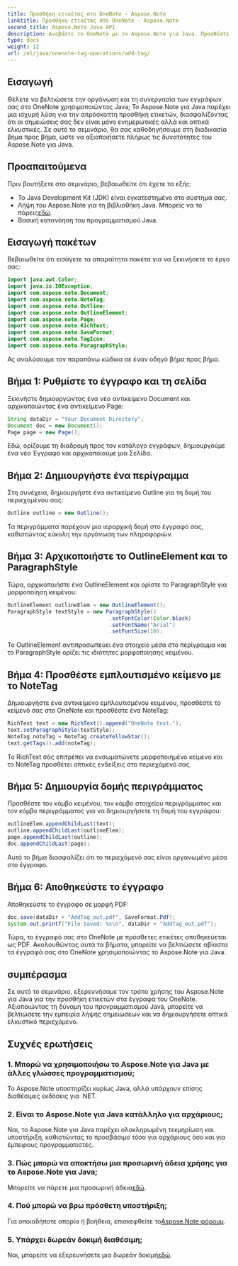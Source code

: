 ```yaml
---
title: Προσθήκη ετικέτας στο OneNote - Aspose.Note
linktitle: Προσθήκη ετικέτας στο OneNote - Aspose.Note
second_title: Aspose.Note Java API
description: Ανεβάστε το OneNote με το Aspose.Note για Java. Προσθέστε εύκολα ετικέτες χρησιμοποιώντας τον βήμα προς βήμα οδηγό μας. Βελτιώστε την οργάνωση και τη συνεργασία τώρα!
type: docs
weight: 12
url: /el/java/onenote-tag-operations/add-tag/
---
```

## Εισαγωγή
Θέλετε να βελτιώσετε την οργάνωση και τη συνεργασία των εγγράφων σας στο OneNote χρησιμοποιώντας Java; Το Aspose.Note για Java παρέχει μια ισχυρή λύση για την απρόσκοπτη προσθήκη ετικετών, διασφαλίζοντας ότι οι σημειώσεις σας δεν είναι μόνο ενημερωτικές αλλά και οπτικά ελκυστικές. Σε αυτό το σεμινάριο, θα σας καθοδηγήσουμε στη διαδικασία βήμα προς βήμα, ώστε να αξιοποιήσετε πλήρως τις δυνατότητες του Aspose.Note για Java.
## Προαπαιτούμενα
Πριν βουτήξετε στο σεμινάριο, βεβαιωθείτε ότι έχετε τα εξής:
- Το Java Development Kit (JDK) είναι εγκατεστημένο στο σύστημά σας.
-  Λήψη του Aspose.Note για τη βιβλιοθήκη Java. Μπορείς να το πάρεις[εδώ](https://releases.aspose.com/note/java/).
- Βασική κατανόηση του προγραμματισμού Java.
## Εισαγωγή πακέτων
Βεβαιωθείτε ότι εισάγετε τα απαραίτητα πακέτα για να ξεκινήσετε το έργο σας:
```java
import java.awt.Color;
import java.io.IOException;
import com.aspose.note.Document;
import com.aspose.note.NoteTag;
import com.aspose.note.Outline;
import com.aspose.note.OutlineElement;
import com.aspose.note.Page;
import com.aspose.note.RichText;
import com.aspose.note.SaveFormat;
import com.aspose.note.TagIcon;
import com.aspose.note.ParagraphStyle;
```
Ας αναλύσουμε τον παραπάνω κώδικα σε έναν οδηγό βήμα προς βήμα.
## Βήμα 1: Ρυθμίστε το έγγραφο και τη σελίδα
Ξεκινήστε δημιουργώντας ένα νέο αντικείμενο Document και αρχικοποιώντας ένα αντικείμενο Page:
```java
String dataDir = "Your Document Directory";
Document doc = new Document();
Page page = new Page();
```
Εδώ, ορίζουμε τη διαδρομή προς τον κατάλογο εγγράφων, δημιουργούμε ένα νέο Έγγραφο και αρχικοποιούμε μια Σελίδα.
## Βήμα 2: Δημιουργήστε ένα περίγραμμα
Στη συνέχεια, δημιουργήστε ένα αντικείμενο Outline για τη δομή του περιεχομένου σας:
```java
Outline outline = new Outline();
```
Τα περιγράμματα παρέχουν μια ιεραρχική δομή στο έγγραφό σας, καθιστώντας εύκολη την οργάνωση των πληροφοριών.
## Βήμα 3: Αρχικοποιήστε το OutlineElement και το ParagraphStyle
Τώρα, αρχικοποιήστε ένα OutlineElement και ορίστε το ParagraphStyle για μορφοποίηση κειμένου:
```java
OutlineElement outlineElem = new OutlineElement();
ParagraphStyle textStyle = new ParagraphStyle()
                                .setFontColor(Color.black)
                                .setFontName("Arial")
                                .setFontSize(10);
```
Το OutlineElement αντιπροσωπεύει ένα στοιχείο μέσα στο περίγραμμα και το ParagraphStyle ορίζει τις ιδιότητες μορφοποίησης κειμένου.
## Βήμα 4: Προσθέστε εμπλουτισμένο κείμενο με το NoteTag
Δημιουργήστε ένα αντικείμενο εμπλουτισμένου κειμένου, προσθέστε το κείμενό σας στο OneNote και προσθέστε ένα NoteTag:
```java
RichText text = new RichText().append("OneNote text.");
text.setParagraphStyle(textStyle);
NoteTag noteTag = NoteTag.createYellowStar();
text.getTags().add(noteTag);
```
Το RichText σάς επιτρέπει να ενσωματώνετε μορφοποιημένο κείμενο και το NoteTag προσθέτει οπτικές ενδείξεις στο περιεχόμενό σας.
## Βήμα 5: Δημιουργία δομής περιγράμματος
Προσθέστε τον κόμβο κειμένου, τον κόμβο στοιχείου περιγράμματος και τον κόμβο περιγράμματος για να δημιουργήσετε τη δομή του εγγράφου:
```java
outlineElem.appendChildLast(text);
outline.appendChildLast(outlineElem);
page.appendChildLast(outline);
doc.appendChildLast(page);
```
Αυτό το βήμα διασφαλίζει ότι το περιεχόμενό σας είναι οργανωμένο μέσα στο έγγραφο.
## Βήμα 6: Αποθηκεύστε το έγγραφο
Αποθηκεύστε το έγγραφο σε μορφή PDF:
```java
doc.save(dataDir + "AddTag_out.pdf", SaveFormat.Pdf);
System.out.printf("File Saved: %s\n", dataDir + "AddTag_out.pdf");
```
Τώρα, το έγγραφό σας στο OneNote με πρόσθετες ετικέτες αποθηκεύεται ως PDF.
Ακολουθώντας αυτά τα βήματα, μπορείτε να βελτιώσετε αβίαστα τα έγγραφά σας στο OneNote χρησιμοποιώντας το Aspose.Note για Java.
## συμπέρασμα
Σε αυτό το σεμινάριο, εξερευνήσαμε τον τρόπο χρήσης του Aspose.Note για Java για την προσθήκη ετικετών στα έγγραφα του OneNote. Αξιοποιώντας τη δύναμη του προγραμματισμού Java, μπορείτε να βελτιώσετε την εμπειρία λήψης σημειώσεων και να δημιουργήσετε οπτικά ελκυστικό περιεχόμενο.
## Συχνές ερωτήσεις
### 1. Μπορώ να χρησιμοποιήσω το Aspose.Note για Java με άλλες γλώσσες προγραμματισμού;
Το Aspose.Note υποστηρίζει κυρίως Java, αλλά υπάρχουν επίσης διαθέσιμες εκδόσεις για .NET.
### 2. Είναι το Aspose.Note για Java κατάλληλο για αρχάριους;
Ναι, το Aspose.Note για Java παρέχει ολοκληρωμένη τεκμηρίωση και υποστήριξη, καθιστώντας το προσβάσιμο τόσο για αρχάριους όσο και για έμπειρους προγραμματιστές.
### 3. Πώς μπορώ να αποκτήσω μια προσωρινή άδεια χρήσης για το Aspose.Note για Java;
 Μπορείτε να πάρετε μια προσωρινή άδεια[εδώ](https://purchase.aspose.com/temporary-license/).
### 4. Πού μπορώ να βρω πρόσθετη υποστήριξη;
 Για οποιαδήποτε απορία ή βοήθεια, επισκεφθείτε το[Aspose.Note φόρουμ](https://forum.aspose.com/c/note/28).
### 5. Υπάρχει δωρεάν δοκιμή διαθέσιμη;
 Ναι, μπορείτε να εξερευνήσετε μια δωρεάν δοκιμή[εδώ](https://releases.aspose.com/).